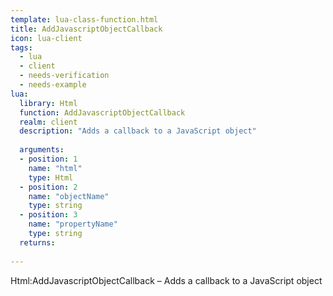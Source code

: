 ```yaml
---
template: lua-class-function.html
title: AddJavascriptObjectCallback
icon: lua-client
tags:
  - lua
  - client
  - needs-verification
  - needs-example
lua:
  library: Html
  function: AddJavascriptObjectCallback
  realm: client
  description: "Adds a callback to a JavaScript object"
  
  arguments:
  - position: 1
    name: "html"
    type: Html
  - position: 2
    name: "objectName"
    type: string
  - position: 3
    name: "propertyName"
    type: string
  returns:
    
---
```


<div class="lua__search__keywords">
Html:AddJavascriptObjectCallback &#x2013; Adds a callback to a JavaScript object
</div>
